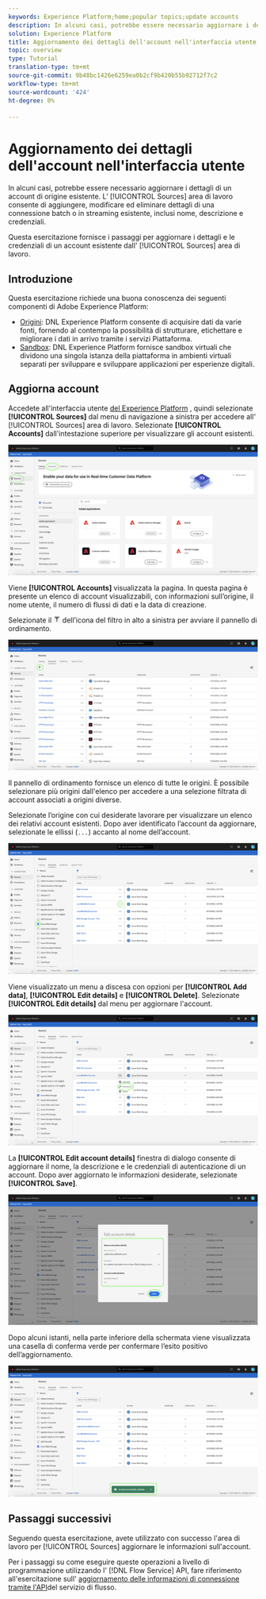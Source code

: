 ```yaml
---
keywords: Experience Platform;home;popular topics;update accounts
description: In alcuni casi, potrebbe essere necessario aggiornare i dettagli di un account di origine esistente. L'area di lavoro Origini consente di aggiungere, modificare ed eliminare dettagli di una connessione batch o in streaming esistente, inclusi nome, descrizione e credenziali.
solution: Experience Platform
title: Aggiornamento dei dettagli dell'account nell'interfaccia utente
topic: overview
type: Tutorial
translation-type: tm+mt
source-git-commit: 9b48bc1426e6259ea0b2cf9b420b55b92712f7c2
workflow-type: tm+mt
source-wordcount: '424'
ht-degree: 0%

---
```



# Aggiornamento dei dettagli dell&#39;account nell&#39;interfaccia utente

In alcuni casi, potrebbe essere necessario aggiornare i dettagli di un account di origine esistente. L’ [!UICONTROL Sources] area di lavoro consente di aggiungere, modificare ed eliminare dettagli di una connessione batch o in streaming esistente, inclusi nome, descrizione e credenziali.

Questa esercitazione fornisce i passaggi per aggiornare i dettagli e le credenziali di un account esistente dall&#39; [!UICONTROL Sources] area di lavoro.

## Introduzione

Questa esercitazione richiede una buona conoscenza dei seguenti componenti di Adobe Experience Platform:

- [Origini](../../home.md): DNL  Experience Platform consente di acquisire dati da varie fonti, fornendo al contempo la possibilità di strutturare, etichettare e migliorare i dati in arrivo tramite i servizi Piattaforma.
- [Sandbox](../../../sandboxes/home.md): DNL  Experience Platform fornisce sandbox virtuali che dividono una singola istanza della piattaforma in ambienti virtuali separati per sviluppare e sviluppare applicazioni per esperienze digitali.

## Aggiorna account

Accedete all&#39;interfaccia utente [del Experience Platform](https://platform.adobe.com) , quindi selezionate **[!UICONTROL Sources]** dal menu di navigazione a sinistra per accedere all&#39; [!UICONTROL Sources] area di lavoro. Selezionate **[!UICONTROL Accounts]** dall&#39;intestazione superiore per visualizzare gli account esistenti.

![catalogo](../../images/tutorials/update/catalog.png)

Viene **[!UICONTROL Accounts]** visualizzata la pagina. In questa pagina è presente un elenco di account visualizzabili, con informazioni sull’origine, il nome utente, il numero di flussi di dati e la data di creazione.

Selezionate il ![filtro](../../images/tutorials/update/filter.png) dell’icona del filtro in alto a sinistra per avviare il pannello di ordinamento.

![accounts-list](../../images/tutorials/update/accounts-list.png)

Il pannello di ordinamento fornisce un elenco di tutte le origini. È possibile selezionare più origini dall&#39;elenco per accedere a una selezione filtrata di account associati a origini diverse.

Selezionate l’origine con cui desiderate lavorare per visualizzare un elenco dei relativi account esistenti. Dopo aver identificato l’account da aggiornare, selezionate le ellissi (`...`) accanto al nome dell’account.

![ordinamento degli account](../../images/tutorials/update/accounts-sort.png)

Viene visualizzato un menu a discesa con opzioni per **[!UICONTROL Add data]**, **[!UICONTROL Edit details]** e **[!UICONTROL Delete]**. Selezionate **[!UICONTROL Edit details]** dal menu per aggiornare l&#39;account.

![update](../../images/tutorials/update/update.png)

La **[!UICONTROL Edit account details]** finestra di dialogo consente di aggiornare il nome, la descrizione e le credenziali di autenticazione di un account. Dopo aver aggiornato le informazioni desiderate, selezionate **[!UICONTROL Save]**.

![edit-account-details](../../images/tutorials/update/edit-account-details.png)

Dopo alcuni istanti, nella parte inferiore della schermata viene visualizzata una casella di conferma verde per confermare l’esito positivo dell’aggiornamento.

![update-Confirm](../../images/tutorials/update/update-confirmed.png)

## Passaggi successivi

Seguendo questa esercitazione, avete utilizzato con successo l&#39;area di lavoro per [!UICONTROL Sources] aggiornare le informazioni sull&#39;account.

Per i passaggi su come eseguire queste operazioni a livello di programmazione utilizzando l&#39; [!DNL Flow Service] API, fare riferimento all&#39;esercitazione sull&#39; [aggiornamento delle informazioni di connessione tramite l&#39;API](../../tutorials/api/update.md)del servizio di flusso.